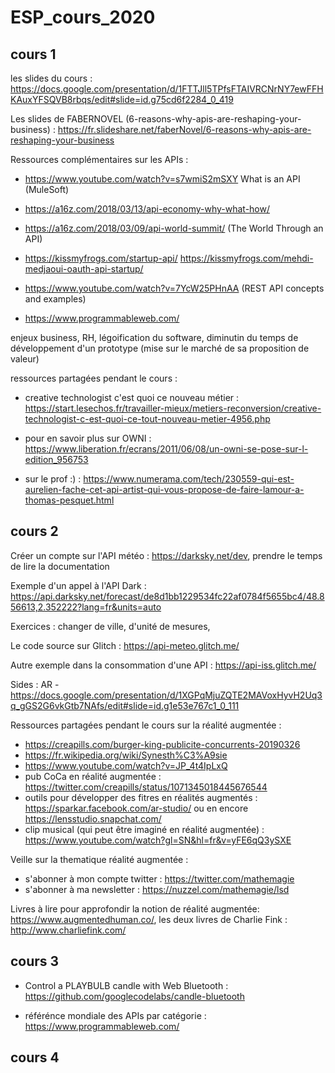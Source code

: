 # ESP_cours_2020

## cours 1

les slides du cours : https://docs.google.com/presentation/d/1FTTJll5TPfsFTAIVRCNrNY7ewFFHKAuxYFSQVB8rbqs/edit#slide=id.g75cd6f2284_0_419

Les slides de FABERNOVEL (6-reasons-why-apis-are-reshaping-your-business) : https://fr.slideshare.net/faberNovel/6-reasons-why-apis-are-reshaping-your-business

Ressources complémentaires sur les APIs : 

- https://www.youtube.com/watch?v=s7wmiS2mSXY What is an API (MuleSoft)
- https://a16z.com/2018/03/13/api-economy-why-what-how/
- https://a16z.com/2018/03/09/api-world-summit/ (The World Through an API)
- https://kissmyfrogs.com/startup-api/
https://kissmyfrogs.com/mehdi-medjaoui-oauth-api-startup/

- https://www.youtube.com/watch?v=7YcW25PHnAA (REST API concepts and examples)

- https://www.programmableweb.com/

enjeux business, RH, légoification du software, diminutin du temps de développement d'un prototype (mise sur le marché de sa proposition de valeur) 

ressources partagées pendant le cours : 

- creative technologist c'est quoi ce nouveau métier : https://start.lesechos.fr/travailler-mieux/metiers-reconversion/creative-technologist-c-est-quoi-ce-tout-nouveau-metier-4956.php

- pour en savoir plus sur OWNI : https://www.liberation.fr/ecrans/2011/06/08/un-owni-se-pose-sur-l-edition_956753 

- sur le prof :)  : https://www.numerama.com/tech/230559-qui-est-aurelien-fache-cet-api-artist-qui-vous-propose-de-faire-lamour-a-thomas-pesquet.html 


## cours 2

Créer un compte sur l'API météo : https://darksky.net/dev, prendre le temps de lire la documentation

Exemple d'un appel à l'API Dark : https://api.darksky.net/forecast/de8d1bb1229534fc22af0784f5655bc4/48.856613,2.352222?lang=fr&units=auto

Exercices : changer de ville, d'unité de mesures,

Le code source sur Glitch : https://api-meteo.glitch.me/

Autre exemple dans la consommation d'une API : https://api-iss.glitch.me/ 

Sides : AR - https://docs.google.com/presentation/d/1XGPqMjuZQTE2MAVoxHyvH2Uq3q_gGS2G6vkGtb7NAfs/edit#slide=id.g1e53e767c1_0_111

Ressources partagées pendant le cours sur la réalité augmentée : 

- https://creapills.com/burger-king-publicite-concurrents-20190326 
- https://fr.wikipedia.org/wiki/Synesth%C3%A9sie
- https://www.youtube.com/watch?v=JP_4t4IpLxQ
- pub CoCa en réalité augmentée : https://twitter.com/creapills/status/1071345018445676544
- outils pour développer des fitres en réalités augmentés : https://sparkar.facebook.com/ar-studio/ ou en encore https://lensstudio.snapchat.com/ 
- clip musical (qui peut être imaginé en réalité augmentée) : https://www.youtube.com/watch?gl=SN&hl=fr&v=yFE6qQ3ySXE 

Veille sur la thematique réalité augmentée : 

- s'abonner à mon compte twitter : https://twitter.com/mathemagie
- s'abonner à ma newsletter : https://nuzzel.com/mathemagie/lsd

Livres à lire pour approfondir la notion de réalité augmentée: https://www.augmentedhuman.co/, les deux livres de Charlie Fink : http://www.charliefink.com/ 

## cours 3

- Control a PLAYBULB candle with Web Bluetooth : https://github.com/googlecodelabs/candle-bluetooth 

- référénce mondiale des APIs par catégorie : https://www.programmableweb.com/ 


## cours 4






